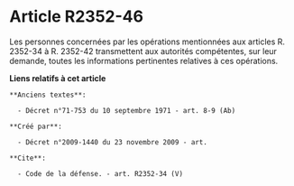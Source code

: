 # Article R2352-46

Les personnes concernées par les opérations mentionnées aux articles R. 2352-34 à R. 2352-42 transmettent aux autorités
compétentes, sur leur demande, toutes les informations pertinentes relatives à ces opérations.

**Liens relatifs à cet article**

	**Anciens textes**:

	  - Décret n°71-753 du 10 septembre 1971 - art. 8-9 (Ab)

	**Créé par**:

	  - Décret n°2009-1440 du 23 novembre 2009 - art.

	**Cite**:

	  - Code de la défense. - art. R2352-34 (V)
